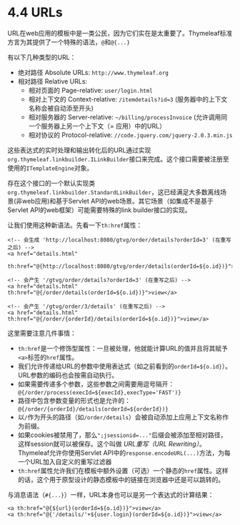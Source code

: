 # 4.4 URLs
URL在web应用的模板中是一类公民，因为它们实在是太重要了。Thymeleaf标准方言为其提供了一个特殊的语法，`@`和`@{...}`

有以下几种类型的URL：
* 绝对路径 Absolute URLs: `http://www.thymeleaf.org`
* 相对路径 Relative URLs:
  * 相对页面的 Page-relative: `user/login.html`
  * 相对上下文的 Context-relative: `/itemdetails?id=3` (服务器中的上下文名称会被自动添至开头)
  * 相对服务器的 Server-relative: `~/billing/processInvoice` (允许调用同一个服务器上另一个上下文（= 应用）中的URL）
  * 相对协议的 Protocol-relative: `//code.jquery.com/jquery-2.0.3.min.js`

这些表达式的实时处理和输出转化后的URL通过实现`org.thymeleaf.linkbuilder.ILinkBuilder`接口来完成。这个接口需要被注册至使用的`ITemplateEngine`对象。

存在这个接口的一个默认实现类`org.thymeleaf.linkbuilder.StandardLinkBuilder`，这已经满足大多数离线场景(非web应用)和基于Servlet API的web场景。其它场景（如集成不是基于Servlet API的web框架）可能需要特殊的link builder接口的实现。

让我们使用这种新语法。先看一下`th:href`属性：
```
<!-- 会生成 'http://localhost:8080/gtvg/order/details?orderId=3' (在重写之后) -->
<a href="details.html"
   th:href="@{http://localhost:8080/gtvg/order/details(orderId=${o.id})}">view</a>

<!-- 会产生 '/gtvg/order/details?orderId=3' (在重写之后) -->
<a href="details.html" th:href="@{/order/details(orderId=${o.id})}">view</a>

<!-- 会产生 '/gtvg/order/3/details' (在重写之后) -->
<a href="details.html" th:href="@{/order/{orderId}/details(orderId=${o.id})}">view</a>
```
这里需要注意几件事情：
* `th:href`是一个修饰型属性：一旦被处理，他就能计算URL的值并且将其赋予`<a>`标签的`href`属性。
* 我们允许传递给URL的参数中使用表达式（如之前看到的`orderId=${o.id}`）。URL参数的编码也会按需自动执行。
* 如果需要传递多个参数，这些参数之间需要用逗号隔开：`@{/order/process(execId=${execId},execType='FAST')}`
* 路径中包含参数变量的形式也是允许的：`@{/order/{orderId}/details(orderId=${orderId})}`
* 以`/`作为开头的路径（如`/order/details`）会被自动添加上应用上下文名称作为前缀。
* 如果cookies被禁用了，那么`";jsessionid=..."`后缀会被添加至相对路径，这样session就可以被保存。这个叫做 *URL重写（URL Rewriting）*。Thymeleaf允许你使用Servlet API中的`response.encodeURL(...)`方法，为每一个URL加入自定义的重写过滤器
* `th:href`属性允许我们在模板中额外设置（可选）一个静态的`href`属性。这样的话，这个用于原型设计的静态模板中的链接在浏览器中还是可以跳转的。

与消息语法（`#{...}`）一样，URL本身也可以是另一个表达式的计算结果：
```
<a th:href="@{${url}(orderId=${o.id})}">view</a>
<a th:href="@{'/details/'+${user.login}(orderId=${o.id})}">view</a>
```
